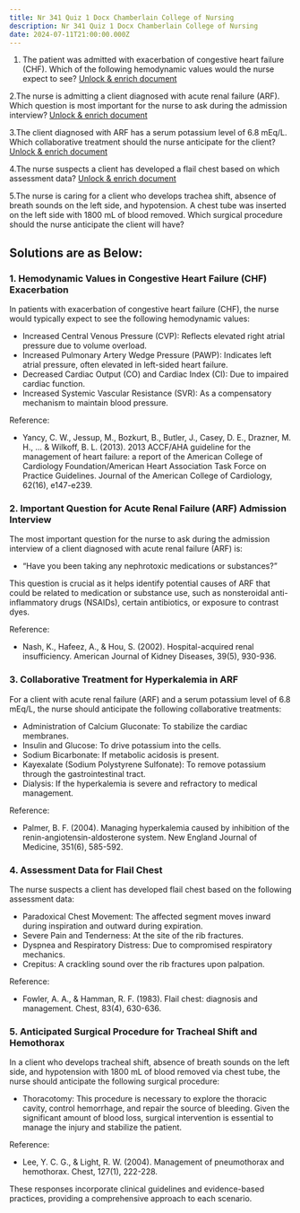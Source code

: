 ```yaml
---
title: Nr 341 Quiz 1 Docx Chamberlain College of Nursing
description: Nr 341 Quiz 1 Docx Chamberlain College of Nursing
date: 2024-07-11T21:00:00.000Z
---
```


1. The patient was admitted with exacerbation of congestive heart failure (CHF). Which of the following hemodynamic values would the nurse expect to see? 
   [Unlock & enrich document](https://nursingschooltutors.com/)


2.The nurse is admitting a client diagnosed with acute renal failure (ARF). Which question is most important for the nurse to ask during the admission interview? 
[Unlock & enrich document](https://nursingschooltutors.com/)


3.The client diagnosed with ARF has a serum potassium level of 6.8 mEq/L. Which collaborative treatment should the nurse anticipate for the client? 
[Unlock & enrich document](https://nursingschooltutors.com/)


4.The nurse suspects a client has developed a flail chest based on which assessment data? 
[Unlock & enrich document](https://nursingschooltutors.com/)


5.The nurse is caring for a client who develops trachea shift, absence of breath sounds on the left side, and hypotension. A chest tube was inserted on the left side with 1800 mL of blood removed. Which surgical procedure should the nurse anticipate the client will have?

## Solutions are as Below:

### 1. Hemodynamic Values in Congestive Heart Failure (CHF) Exacerbation

In patients with exacerbation of congestive heart failure (CHF), the nurse would typically expect to see the following hemodynamic values:

* Increased Central Venous Pressure (CVP): Reflects elevated right atrial pressure due to volume overload.
* Increased Pulmonary Artery Wedge Pressure (PAWP): Indicates left atrial pressure, often elevated in left-sided heart failure.
* Decreased Cardiac Output (CO) and Cardiac Index (CI): Due to impaired cardiac function.
* Increased Systemic Vascular Resistance (SVR): As a compensatory mechanism to maintain blood pressure.

Reference:

* Yancy, C. W., Jessup, M., Bozkurt, B., Butler, J., Casey, D. E., Drazner, M. H., ... & Wilkoff, B. L. (2013). 2013 ACCF/AHA guideline for the management of heart failure: a report of the American College of Cardiology Foundation/American Heart Association Task Force on Practice Guidelines. Journal of the American College of Cardiology, 62(16), e147-e239.

### 2. Important Question for Acute Renal Failure (ARF) Admission Interview

The most important question for the nurse to ask during the admission interview of a client diagnosed with acute renal failure (ARF) is:

* “Have you been taking any nephrotoxic medications or substances?”

This question is crucial as it helps identify potential causes of ARF that could be related to medication or substance use, such as nonsteroidal anti-inflammatory drugs (NSAIDs), certain antibiotics, or exposure to contrast dyes.

Reference:

* Nash, K., Hafeez, A., & Hou, S. (2002). Hospital-acquired renal insufficiency. American Journal of Kidney Diseases, 39(5), 930-936.

### 3. Collaborative Treatment for Hyperkalemia in ARF

For a client with acute renal failure (ARF) and a serum potassium level of 6.8 mEq/L, the nurse should anticipate the following collaborative treatments:

* Administration of Calcium Gluconate: To stabilize the cardiac membranes.
* Insulin and Glucose: To drive potassium into the cells.
* Sodium Bicarbonate: If metabolic acidosis is present.
* Kayexalate (Sodium Polystyrene Sulfonate): To remove potassium through the gastrointestinal tract.
* Dialysis: If the hyperkalemia is severe and refractory to medical management.

Reference:

* Palmer, B. F. (2004). Managing hyperkalemia caused by inhibition of the renin-angiotensin-aldosterone system. New England Journal of Medicine, 351(6), 585-592.

### 4. Assessment Data for Flail Chest

The nurse suspects a client has developed flail chest based on the following assessment data:

* Paradoxical Chest Movement: The affected segment moves inward during inspiration and outward during expiration.
* Severe Pain and Tenderness: At the site of the rib fractures.
* Dyspnea and Respiratory Distress: Due to compromised respiratory mechanics.
* Crepitus: A crackling sound over the rib fractures upon palpation.

Reference:

* Fowler, A. A., & Hamman, R. F. (1983). Flail chest: diagnosis and management. Chest, 83(4), 630-636.

### 5. Anticipated Surgical Procedure for Tracheal Shift and Hemothorax

In a client who develops tracheal shift, absence of breath sounds on the left side, and hypotension with 1800 mL of blood removed via chest tube, the nurse should anticipate the following surgical procedure:

* Thoracotomy: This procedure is necessary to explore the thoracic cavity, control hemorrhage, and repair the source of bleeding. Given the significant amount of blood loss, surgical intervention is essential to manage the injury and stabilize the patient.

Reference:

* Lee, Y. C. G., & Light, R. W. (2004). Management of pneumothorax and hemothorax. Chest, 127(1), 222-228.

These responses incorporate clinical guidelines and evidence-based practices, providing a comprehensive approach to each scenario.
